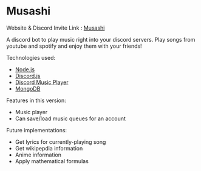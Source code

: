 # Musashi

Website & Discord Invite Link : [Musashi](https://musashi-bot.netlify.app/)

A discord bot to play music right into your discord servers. Play songs from youtube and spotify and enjoy them with your friends!

Technologies used:

- [Node.js](https://nodejs.org/en/)
- [Discord.js](https://reactjs.org/)
- [Discord Music Player](https://redux.js.org/)
- [MongoDB](https://www.mongodb.com/)

Features in this version:

- Music player
- Can save/load music queues for an account

Future implementations:

- Get lyrics for currently-playing song
- Get wikipepdia information
- Anime information
- Apply mathematical formulas
